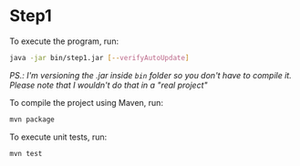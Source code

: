 # Step1

To execute the program, run:
```sh
java -jar bin/step1.jar [--verifyAutoUpdate]
```
_PS.: I'm versioning the .jar inside `bin` folder so you don't have to compile it. Please note that I wouldn't do that in a "real project"_

To compile the project using Maven, run:
```sh
mvn package
```

To execute unit tests, run:
```sh
mvn test
```
